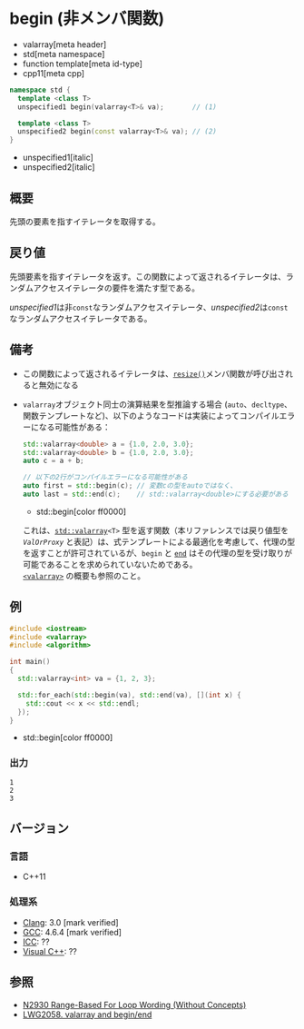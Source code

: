 # begin (非メンバ関数)
* valarray[meta header]
* std[meta namespace]
* function template[meta id-type]
* cpp11[meta cpp]

```cpp
namespace std {
  template <class T>
  unspecified1 begin(valarray<T>& va);       // (1)

  template <class T>
  unspecified2 begin(const valarray<T>& va); // (2)
}
```
* unspecified1[italic]
* unspecified2[italic]

## 概要
先頭の要素を指すイテレータを取得する。


## 戻り値
先頭要素を指すイテレータを返す。この関数によって返されるイテレータは、ランダムアクセスイテレータの要件を満たす型である。

*unspecified1*は非`const`なランダムアクセスイテレータ、*unspecified2*は`const`なランダムアクセスイテレータである。


## 備考
- この関数によって返されるイテレータは、[`resize()`](resize.md)メンバ関数が呼び出されると無効になる
- `valarray`オブジェクト同士の演算結果を型推論する場合 (`auto`、`decltype`、関数テンプレートなど)、以下のようなコードは実装によってコンパイルエラーになる可能性がある：

    ```cpp
    std::valarray<double> a = {1.0, 2.0, 3.0};
    std::valarray<double> b = {1.0, 2.0, 3.0};
    auto c = a + b;

    // 以下の2行がコンパイルエラーになる可能性がある
    auto first = std::begin(c); // 変数cの型をautoではなく、
    auto last = std::end(c);    // std::valarray<double>にする必要がある
    ```
    * std::begin[color ff0000]

    これは、[`std::valarray`](../valarray.md)`<T>` 型を返す関数（本リファレンスでは戻り値型を *`ValOrProxy`* と表記）は、式テンプレートによる最適化を考慮して、代理の型を返すことが許可されているが、`begin` と [`end`](end_free.md) はその代理の型を受け取りが可能であることを求められていないためである。  
    [`<valarray>`](../../valarray.md) の概要も参照のこと。


## 例
```cpp example
#include <iostream>
#include <valarray>
#include <algorithm>

int main()
{
  std::valarray<int> va = {1, 2, 3};

  std::for_each(std::begin(va), std::end(va), [](int x) {
    std::cout << x << std::endl;
  });
}
```
* std::begin[color ff0000]

### 出力
```
1
2
3
```


## バージョン
### 言語
- C++11

### 処理系
- [Clang](/implementation.md#clang): 3.0 [mark verified]
- [GCC](/implementation.md#gcc): 4.6.4 [mark verified]
- [ICC](/implementation.md#icc): ??
- [Visual C++](/implementation.md#visual_cpp): ??


## 参照
- [N2930 Range-Based For Loop Wording (Without Concepts)](http://www.open-std.org/jtc1/sc22/wg21/docs/papers/2009/n2930.html)
- [LWG2058. valarray and begin/end](http://www.open-std.org/jtc1/sc22/wg21/docs/lwg-defects.html#2058)
